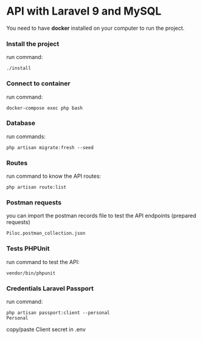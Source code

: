 # API with Laravel 9 and MySQL

You need to have **docker** installed on your computer to run the project.

### Install the project
run command:

    ./install

### Connect to container
run command:

    docker-compose exec php bash

### Database
run commands:

    php artisan migrate:fresh --seed

### Routes
run command to know the API routes:

    php artisan route:list

### Postman requests
you can import the postman records file to test the API endpoints (prepared requests)

    Piloc.postman_collection.json

### Tests PHPUnit
run command to test the API:

    vendor/bin/phpunit

### Credentials Laravel Passport
run command:
    
    php artisan passport:client --personal
    Personal

copy/paste Client secret in .env
